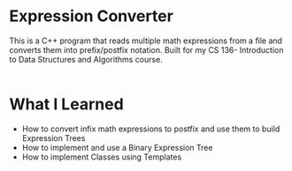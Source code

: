 # **Expression Converter**

This is a C++ program that reads multiple math expressions from a file and converts them into prefix/postfix notation. Built for my CS 136- Introduction to Data Structures and Algorithms course.
<br />
<br />

# **What I Learned**

- How to convert infix math expressions to postfix and use them to build Expression Trees
- How to implement and use a Binary Expression Tree
- How to implement Classes using Templates
